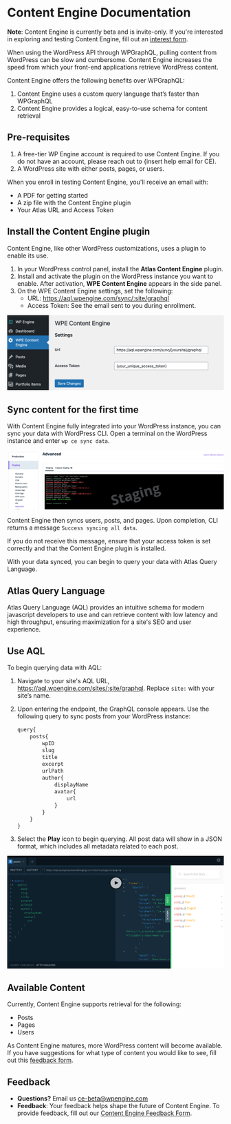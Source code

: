 # Content Engine Documentation

**Note**: Content Engine is currently beta and is invite-only. If you're interested in exploring and testing Content Engine, fill out an [interest form](https://docs.google.com/forms/d/e/1FAIpQLSeFKjb1i1t8dbXIQd35NDzoSNKpx_1nWuf72FXmbj9WYAqLYw/viewform).

When using the WordPress API through WPGraphQL, pulling content from WordPress can be slow and cumbersome. Content Engine increases the speed from which your front-end applications retrieve WordPress content.

Content Engine offers the following benefits over WPGraphQL:
1. Content Engine uses a custom query language that’s faster than WPGraphQL
2. Content Engine provides a logical, easy-to-use schema for content retrieval

## Pre-requisites 

1. A free-tier WP Engine account is required to use Content Engine. If you do not have an account, please reach out to {insert help email for CE).
2. A WordPress site with either posts, pages, or users.

When you enroll in testing Content Engine, you'll receive an email with:
- A PDF for getting started
- A zip file with the Content Engine plugin
- Your Atlas URL and Access Token

## Install the Content Engine plugin

Content Engine, like other WordPress customizations, uses a plugin to enable its use.

1. In your WordPress control panel, install the **Atlas Content Engine** plugin.
2. Install and activate the plugin on the WordPress instance you want to enable. After activation, **WPE Content Engine** appears in the side panel.
3. On the WPE Content Engine settings, set the following:
   - URL: https://aql.wpengine.com/sync/:site/graphql
   - Access Token: See the email sent to you during enrollment.

![WPE Content Engine Plugin](/content-engine/images/ce-plugin.png)

## Sync content for the first time

With Content Engine fully integrated into your WordPress instance, you can sync your data with WordPress CLI. Open a terminal on the WordPress instance and enter `wp ce sync data`.

![Content Engine sync](/content-engine/images/ce-sync.png)

Content Engine then syncs users, posts, and pages. Upon completion, CLI returns a message `Success syncing all data`.

If you do not receive this message, ensure that your access token is set correctly and that the Content Engine plugin is installed. 

With your data synced, you can begin to query your data with Atlas Query Language.


## Atlas Query Language 

Atlas Query Language (AQL) provides an intuitive schema for modern javascript developers to use and can retrieve content with low latency and high throughput, ensuring maximization for a site's SEO and user experience. 

## Use AQL

To begin querying data with AQL:

1. Navigate to your site's AQL URL, https://aql.wpengine.com/sites/:site/graphql.  Replace `site:` with your site’s name.

2. Upon entering the endpoint, the GraphQL console appears. Use the following query to sync posts from your WordPress instance: 

   ```
   query{
       posts{
           wpID
           slug
           title
           excerpt
           urlPath
           author{
               displayName
               avatar{
                   url
               }
           }
       }
   }
   ```

3. Select the **Play** icon to begin querying. All post data will show in a JSON format, which includes all metadata related to each post.

![AQL query](/content-engine/images/aql-query.png)

## Available Content


Currently, Content Engine supports retrieval for the following:

- Posts
- Pages
- Users

As Content Engine matures, more WordPress content will become available. If you have suggestions for what type of content you would like to see, fill out this [feedback form](https://docs.google.com/forms/d/e/1FAIpQLSecvuZ_EMiTIOlTSwcW1JnPQcFbAcCOwGlhURkzBI8Ps9vFzA/viewform).

## Feedback

- **Questions?** Email us ce-beta@wpengine.com
- **Feedback**: Your feedback helps shape the future of Content Engine. To provide feedback, fill out our [Content Engine Feedback Form](https://docs.google.com/forms/d/e/1FAIpQLSecvuZ_EMiTIOlTSwcW1JnPQcFbAcCOwGlhURkzBI8Ps9vFzA/viewform). 


